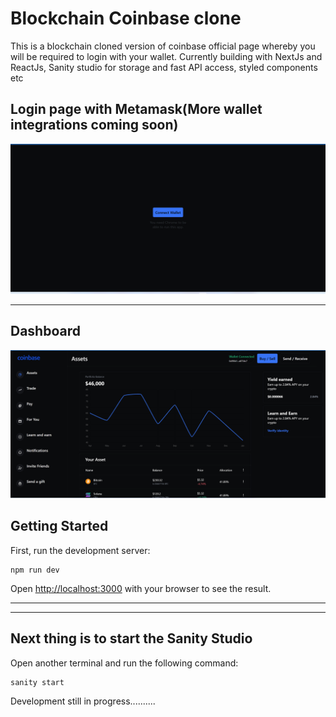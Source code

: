 # Blockchain Coinbase clone

This is a blockchain cloned version of coinbase official page whereby you will be required to login with your wallet. Currently building with NextJs and ReactJs, Sanity studio for storage and fast API access, styled components etc

## Login page with Metamask(More wallet integrations coming soon)
![Login Page with your Metamask](1.png)
____
## Dashboard
![Basic Homepage](2.png)
## Getting Started

First, run the development server:

```Terminal
npm run dev
```

Open [http://localhost:3000](http://localhost:3000) with your browser to see the result.
____

____

## Next thing is to start the Sanity Studio

Open another terminal and run the following command:

```Terminal
sanity start
```

Development still in progress..........



 
